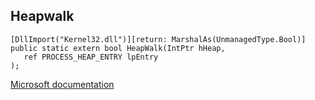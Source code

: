 ## Heapwalk

```
[DllImport("Kernel32.dll")][return: MarshalAs(UnmanagedType.Bool)]
public static extern bool HeapWalk(IntPtr hHeap,
   ref PROCESS_HEAP_ENTRY lpEntry
);
```

[Microsoft documentation](https://docs.microsoft.com/en-us/windows/win32/api/heapapi/nf-heapapi-heapwalk)
